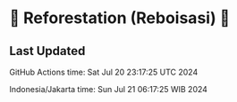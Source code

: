 
# 🌳 Reforestation (Reboisasi) 🌲

## Last Updated

GitHub Actions time: Sat Jul 20 23:17:25 UTC 2024

Indonesia/Jakarta time: Sun Jul 21 06:17:25 WIB 2024
